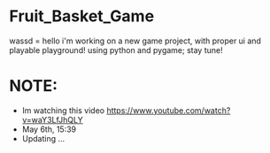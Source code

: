 # Fruit_Basket_Game
wassd = hello
i'm working on a new game project, with proper ui and playable playground!
using python and pygame;
stay tune!

# NOTE: 
- Im watching this video https://www.youtube.com/watch?v=waY3LfJhQLY
- May 6th, 15:39
- Updating ...
